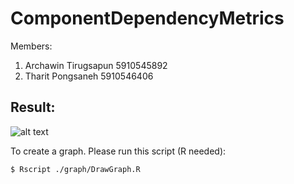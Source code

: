 # ComponentDependencyMetrics

Members:
1. Archawin Tirugsapun 5910545892
2. Tharit Pongsaneh 5910546406

## Result:
![alt text](https://github.com/zepalz/ComponentDependencyMetrics/blob/master/Screen%20Shot%202561-11-12%20at%2016.47.32.png)

To create a graph. Please run this script (R needed):
```sh
$ Rscript ./graph/DrawGraph.R
```